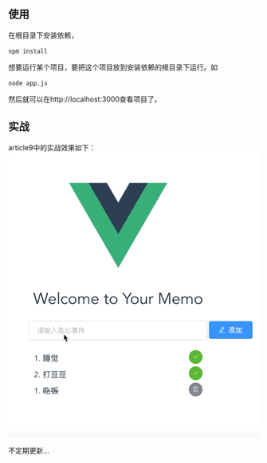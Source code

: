 
## 使用
在根目录下安装依赖，
```
npm install
```
想要运行某个项目，要把这个项目放到安装依赖的根目录下运行。如
```
node app.js
```
然后就可以在http://localhost:3000查看项目了。

## 实战
article9中的实战效果如下：
<img src="./article9-memo/memo.gif"/>

不定期更新...